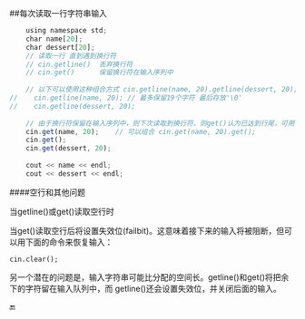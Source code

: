 ##每次读取一行字符串输入

```javascript
    using namespace std;
    char name[20];
    char dessert[20];
    // 读取一行 直到遇到换行符
    // cin.getline()  丢弃换行符
    // cin.get()      保留换行符在输入序列中
    
    // 以下可以使用这种组合方式 cin.getline(name, 20).getline(dessert, 20);
//    cin.getline(name, 20); // 最多保留19个字符 最后存放'\0'
//    cin.getline(dessert, 20);
    
    // 由于换行符保留在输入序列中，则下次读取到换行符，则get()认为已达到行尾，可用不带參的get()读取下一个字符
    cin.get(name, 20);    // 可以组合 cin.get(name, 20).get();
    cin.get();
    cin.get(dessert, 20);
    
    cout << name << endl;
    cout << dessert << endl;

```

####空行和其他问题

当getline()或get()读取空行时

当get()读取空行后将设置失效位(failbit)。这意味着接下来的输入将被阻断，但可以用下面的命令来恢复输入：

    cin.clear();

另一个潜在的问题是，输入字符串可能比分配的空间长。getline()和get()将把余下的字符留在输入队列中，而 getline()还会设置失效位，并关闭后面的输入。

🔚